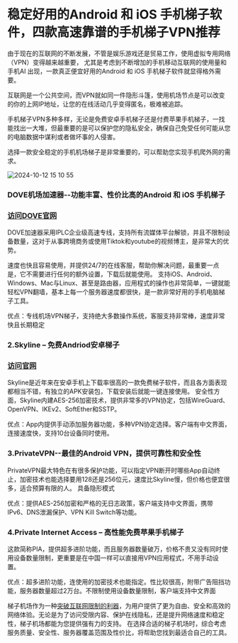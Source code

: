 # 稳定好用的Android 和 iOS 手机梯子软件，四款高速靠谱的手机梯子VPN推荐

由于现在的互联网的不断发展，不管是娱乐游戏还是贸易工作，使用虚拟专用网络（VPN）变得越来越重要，
尤其是考虑到不断增加的手机移动互联网的使用量和手机AI 出现，一款真正便宜好用的Android 和 iOS 手机梯子软件就显得格外需要。

互联网是一个公共空间，而VPN就如同一件隐形斗篷，使用机场节点是可以改变的你的上网IP地址，让您的在线活动几乎变得匿名，极难被追踪。

手机梯子VPN多种多样，无论是免费安卓手机梯子还是付费苹果手机梯子，一找能找出一大堆，但最重要的是可以保护您的隐私安全，确保自己免受任何可能从您的电脑数据中谋利或者做坏事的人侵害。

选择一款安全稳定的手机机场梯子是非常重要的，可以帮助您实现手机爬外网的需求。

![2024-10-12 15 10 55](https://github.com/user-attachments/assets/4fbab801-bc45-4515-9c75-1fb5e5d6593c)

### DOVE机场加速器--功能丰富、性价比高的Android 和 iOS 手机梯子
### [访问DOVE官网](https://dove8.cc/a.php?alavBTtF8UB)

DOVE加速器采用IPLC企业级高速专线，支持所有流媒体平台解锁，并且不限制设备数量，这对于从事跨境商务或使用Tiktok和youtube的视频博主，是非常大的优势。

速度也快且容易使用，并提供24/7的在线客服，帮助你解决问题，最重要一点是，它不需要进行任何的额外设置，下载后就能使用。
支持iOS、Android、Windows、Mac与Linux、甚至是路由器，应用程式的操作也非常简单，一键就能轻松VPN翻墙，基本上每一个服务器速度都很快，是一款非常好用的手机电脑梯子工具。

优点：专线机场VPN梯子，支持绝大多数操作系统，客服支持非常棒，速度非常快且长期稳定

### 2.Skyline – 免费Andriod安卓梯子
### [访问官网](https://dove8.cc/a.php?alavBTtF8UB)

Skyline是近年来在安卓手机上下载率很高的一款免费梯子软件，而且各方面表现都相当不错，有独立的APK安装包，下载安装后就能一键连接使用。
安全性方面，Skyline内建AES-256加密技术，提供非常多的VPN协定，包括WireGuard、OpenVPN、IKEv2、SoftEther和SSTP。

优点：App内提供手动添加服务器功能，多种VPN协定选择。客户端有中文界面，连接速度快，支持10台设备同时使用。

### 3.PrivateVPN--最佳的Android VPN，提供可靠性和安全性

PrivateVPN最大特色在有很多保护功能，可以指定VPN断开时哪些App自动终止，加密技术也能选择要用128还是256位元，速度比Skyline慢，但价格也便宜很多，适合预算有限的人。
具备隐形模式

优点：提供AES-256加密和严格的无日志政策，客户端支持中文界面，携带IPv6、DNS泄漏保护、VPN Kill Switch等功能。

### 4.Private Internet Access – 高性能免费苹果手机梯子

这款简称PIA，提供超多进阶功能，而且服务器数量破万，价格不贵又没有同时使用设备数量限制，更重要是在中国一样可以直接用VPN应用程式，不用手动设置。

优点：超多进阶功能，连使用的加密技术也能指定。性比较很高，附带广告阻挡功能，服务器数量超过2万台。不限制使用设备数量限制，客户端支持中文界面

梯子机场作为一种[突破互联网限制的利器](https://appletalking.cc/archives/2542)，为用户提供了更为自由、安全和高效的网络体验。无论是为了访问受限内容、保护在线隐私，还是提升网络速度和稳定性，梯子机场都能为您提供强有力的支持。
在选择合适的梯子机场时，综合考虑服务质量、安全性、服务器覆盖范围及性价比，将帮助您找到最适合自己的工具。
